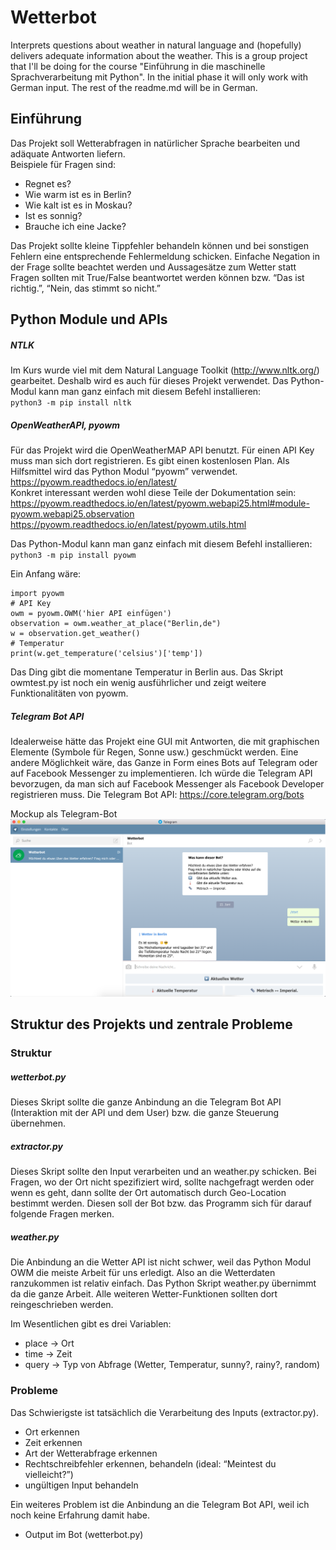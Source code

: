 # Wetterbot
Interprets questions about weather in natural language and (hopefully) delivers adequate information about the weather. 
This is a group project that I'll be doing for the course "Einführung in die maschinelle Sprachverarbeitung mit Python". 
In the initial phase it will only work with German input. 
The rest of the readme.md will be in German.

## Einführung
Das Projekt soll Wetterabfragen in natürlicher Sprache bearbeiten und adäquate Antworten liefern.<br>
Beispiele für Fragen sind: 
- Regnet es?
- Wie warm ist es in Berlin?
- Wie kalt ist es in Moskau?
- Ist es sonnig?
- Brauche ich eine Jacke?

Das Projekt sollte kleine Tippfehler behandeln können und bei sonstigen Fehlern eine entsprechende Fehlermeldung schicken.
Einfache Negation in der Frage sollte beachtet werden und Aussagesätze zum Wetter statt Fragen sollten mit True/False beantwortet werden können bzw. “Das ist richtig.”, “Nein, das stimmt so nicht.”

## Python Module und APIs
##### NTLK
Im Kurs wurde viel mit dem Natural Language Toolkit (http://www.nltk.org/) gearbeitet. Deshalb wird es auch für dieses Projekt verwendet.
Das Python-Modul kann man ganz einfach mit diesem Befehl installieren:<br> 
`python3 -m pip install nltk`

##### OpenWeatherAPI, pyowm
Für das Projekt wird die OpenWeatherMAP API benutzt. Für einen API Key muss man sich dort registrieren. Es gibt einen kostenlosen Plan. 
Als Hilfsmittel wird das Python Modul “pyowm” verwendet.<br>
https://pyowm.readthedocs.io/en/latest/ <br>
Konkret interessant werden wohl diese Teile der Dokumentation sein: <br>
https://pyowm.readthedocs.io/en/latest/pyowm.webapi25.html#module-pyowm.webapi25.observation <br>
https://pyowm.readthedocs.io/en/latest/pyowm.utils.html <br>

Das Python-Modul kann man ganz einfach mit diesem Befehl installieren: 
`python3 -m pip install pyowm`

Ein Anfang wäre:
~~~~
import pyowm
# API Key
owm = pyowm.OWM('hier API einfügen')
observation = owm.weather_at_place("Berlin,de")
w = observation.get_weather()
# Temperatur
print(w.get_temperature('celsius')['temp'])
~~~~
Das Ding gibt die momentane Temperatur in Berlin aus. Das Skript owmtest.py ist noch ein wenig ausführlicher und zeigt weitere Funktionalitäten von pyowm.

##### Telegram Bot API
Idealerweise hätte das Projekt eine GUI mit Antworten, die mit graphischen Elemente (Symbole für Regen, Sonne usw.) geschmückt werden.
Eine andere Möglichkeit wäre, das Ganze in Form eines Bots auf Telegram oder auf Facebook Messenger zu implementieren.
Ich würde die Telegram API bevorzugen, da man sich auf Facebook Messenger als Facebook Developer registrieren muss.
Die Telegram Bot API: https://core.telegram.org/bots

Mockup als Telegram-Bot
![Wetterbot](/Dialog.png?raw=true "Als Bot in Telegram")

## Struktur des Projekts und zentrale Probleme

### Struktur

##### wetterbot.py
Dieses Skript sollte die ganze Anbindung an die Telegram Bot API (Interaktion mit der API und dem User) bzw. die ganze Steuerung übernehmen.

##### extractor.py
Dieses Skript sollte den Input verarbeiten und an weather.py schicken. Bei Fragen, wo der Ort nicht spezifiziert wird, sollte nachgefragt werden oder wenn es geht, dann sollte der Ort automatisch durch Geo-Location bestimmt werden. Diesen soll der Bot bzw. das Programm sich für darauf folgende Fragen merken.

##### weather.py
Die Anbindung an die Wetter API ist nicht schwer, weil das Python Modul OWM die meiste Arbeit für uns erledigt. Also an die Wetterdaten ranzukommen ist relativ einfach.
Das Python Skript weather.py übernimmt da die ganze Arbeit. Alle weiteren Wetter-Funktionen sollten dort reingeschrieben werden.

Im Wesentlichen gibt es drei Variablen:
- place → Ort
- time → Zeit 
- query → Typ von Abfrage (Wetter, Temperatur, sunny?, rainy?, random)  

### Probleme
Das Schwierigste ist tatsächlich die Verarbeitung des Inputs (extractor.py).
- Ort erkennen
- Zeit erkennen
- Art der Wetterabfrage erkennen
- Rechtschreibfehler erkennen, behandeln (ideal: “Meintest du vielleicht?”)
- ungültigen Input behandeln

Ein weiteres Problem ist die Anbindung an die Telegram Bot API, weil ich noch keine Erfahrung damit habe.
- Output im Bot (wetterbot.py)
